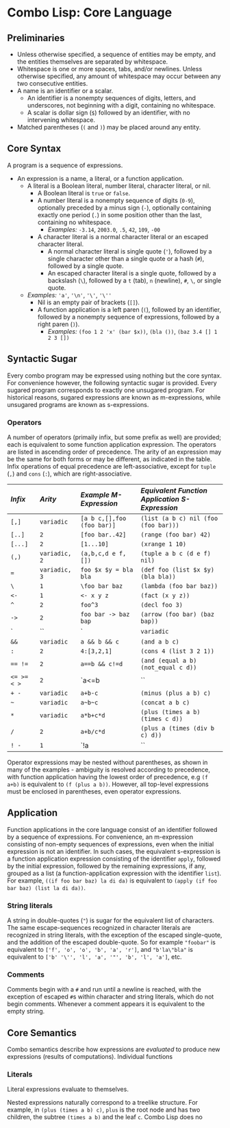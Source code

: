 # Combo Lisp: Core Language #

## Preliminaries ##

  * Unless otherwise specified, a sequence of entities may be empty, and the entities themselves are separated by whitespace.
  * Whitespace is one or more spaces, tabs, and/or newlines. Unless otherwise specified, any amount of whitespace may occur between any two consecutive entities.
  * A name is an identifier or a scalar.
    * An identifier is a nonempty sequences of digits, letters, and underscores, not beginning with a digit, containing no whitespace.
    * A scalar is dollar sign (`$`) followed by an identifier, with no intervening whitespace.
  * Matched parentheses (`(` and `)`) may be placed around any entity.

## Core Syntax ##

A program is a sequence of expressions.
  * An expression is a name, a literal, or a function application.
    * A literal is a Boolean literal, number literal, character literal, or nil.
      * A Boolean literal is `true` or `false`.
      * A number literal is a nonempty sequence of digits (`0-9`), optionally preceded by a minus sign (`-`), optionally containing exactly one period (`.`) in some position other than the last, containing no whitespace.
        * _Examples:_ `-3.14`, `2003.0`, `.5`, `42`, `109`, `-00`
      * A character literal is a normal character literal or an escaped character literal.
        * A normal character literal is single quote (`'`), followed by a single character other than a single quote or a hash (`#`), followed by a single quote.
        * An escaped character literal is a single quote, followed by a backslash (`\`), followed by a `t` (tab), `n` (newline), `#`, `\`,  or single quote.
    * _Examples:_ `'a'`, `'\n'`, `'\'`, `'\''`
      * Nil is an empty pair of brackets (`[]`).
      * A function application is a left paren (`(`), followed by an identifier, followed by a nonempty sequence of expressions, followed by a right paren (`)`).
        * _Examples:_ `(foo 1 2 'x' (bar $x))`, `(bla ())`, `(baz 3.4 [] 1 2 3 [])`

## Syntactic Sugar ##

Every combo program may be expressed using nothing but the core syntax. For convenience however, the following syntactic sugar is provided. Every sugared program corresponds to exactly one unsugared program. For historical reasons, sugared expressions are known as m-expressions, while unsugared programs are known as s-expressions.

### Operators ###

A number of operators (primaily infix, but some prefix as well) are provided; each is equivalent to some function application expression. The operators are listed in ascending order of precedence. The arity of an expression may be the same for both forms or may be different, as indicated in the table. Infix operations of equal precedence are left-associative, except for `tuple` (`,`) and `cons` (`:`), which are right-associative.

| _Infix_ | _Arity_ | _Example M-Expression_ | _Equivalent Function Application S-Expression_ |
|:--------|:--------|:-----------------------|:-----------------------------------------------|
| `[,]`   | `variadic` | `[a b c,[],foo (foo bar)]` | `(list (a b c) nil (foo (foo bar)))`           |
| `[..]`  | `2`     | `[foo bar..42]`        | `(range (foo bar) 42)`                         |
| `[...]` | `2`     | `[1...10]`             | `(xrange 1 10)`                                |
| `(,)`   | `variadic, 2` | `(a,b,c,d e f,[])`     | `(tuple a b c (d e f) nil)`                    |
| `=` 	   |  `variadic, 3` | `foo $x $y = bla bla`  | `(def foo (list $x $y) (bla bla))`             |
| `\`	    | `1`     | `\foo bar baz`         | `(lambda (foo bar baz))`                       |
| `<-`	   | `1`     | `<- x y z`             | `(fact (x y z))`                               |
| `^` 	   | `2`     | `foo^3`                | `(decl foo 3)`                                 |
| `->`    | `2`     | `foo bar -> baz bap`   | `(arrow (foo bar) (baz bap))`                  |
| `|``|`   | `variadic` | `a |``| b |``| c`      | `(or a b c)`                                   |
| `&&`	   | `variadic` | `a && b && c`          | `(and a b c)`                                  |
| `:` 	   | `2`     | `4:[3,2,1]`            | `(cons 4 (list 3 2 1))`                        |
| `== !=` | `2`     | `a==b && c!=d`         | `(and (equal a b) (not_equal c d))`            |
| `<= >= < >` | `2`     | `a<=b |``| x+y>d |``| q>=r` | `(or (less_equal a b) (greater (plus x y) d) (greater_equal q r))` |
| `+ -`   | `variadic` | `a+b-c`                | `(minus (plus a b) c)`                         |
| `~`     | `variadic` | `a~b~c`                | `(concat a b c)`                               |
| `*` 	   | `variadic` | `a*b+c*d`              | `(plus (times a b) (times c d))`               |
| `/`     | `2`     | `a+b/c*d`              | `(plus a (times (div b c) d))`                 |
| `! -`   | `1`     | `!a |``| -b<c`         | `(or (not a) (less (negative b) c))`           |

Operator expressions may be nested without parentheses, as shown in many of the examples - ambiguity is resolved according to precedence, with function application having the lowest order of precedence, e.g `(f a+b)` is equivalent to `(f (plus a b))`. However, all top-level expressions must be enclosed in parentheses, even operator expressions.

## Application ##

Function applications in the core language consist of an identifier followed by a sequence of expressions. For convenience, an m-expression consisting of non-empty sequences of expressions, even when the initial expression is not an identifier. In such cases, the equivalent s-expression is a function application expression consisting of the identifier `apply`, followed by the initial expression, followed by the remaining expressions, if any, grouped as a list (a function-application expression with the identifier `list`). For example, `((if foo bar baz) la di da)` is equivalent to `(apply (if foo bar baz) (list la di da))`.

### String literals ###

A string in double-quotes (`"`) is sugar for the equivalent list of characters.  The same escape-sequences recognized in character literals are recognized in string literals, with the exception of the escaped single-quote, and the addition of the escaped double-quote.
So for example `"foobar"` is equivalent to `['f', 'o', 'o', 'b', 'a', 'r']`, and `"b'la\"bla"` is equivalent to `['b' '\'', 'l', 'a', '"', 'b', 'l', 'a']`, etc.

### Comments ###

Comments begin with a `#` and run until a newline is reached, with the exception of escaped `#`s within character and string literals, which do not begin comments. Whenever a comment appears it is equivalent to the empty string.

## Core Semantics ##

Combo semantics describe how expressions are _evaluated_ to produce new expressions (results of computations). Individual functions

### Literals ###

Literal expressions evaluate to themselves.



Nested expressions naturally correspond to a treelike structure. For example, in `(plus (times a b) c)`, `plus` is the root node and has two children, the subtree `(times a b)` and the leaf `c`. Combo Lisp does no